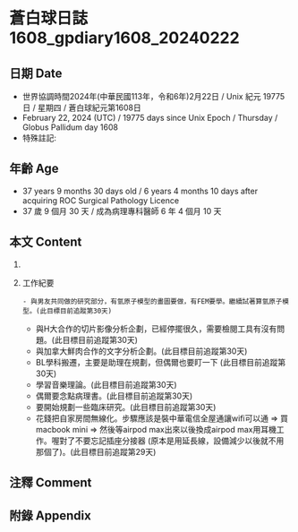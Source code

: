 [_metadata_:encoding]: - "utf-8"
[_metadata_:language]: - "zh-Hant-TW"
[_metadata_:fileformat]: - "markdown"
[_metadata_:MIME_type]: - "text/plain"
[_metadata_:markdown_version]: - "commonmark version 0.30"
[_metadata_:markdown_spec]: - "https://spec.commonmark.org/0.30/"

# 蒼白球日誌1608_gpdiary1608_20240222 #

## 日期 Date ##

* 世界協調時間2024年(中華民國113年，令和6年)2月22日 / Unix 紀元 19775 日 / 星期四 / 蒼白球紀元第1608日
* February 22, 2024 (UTC) / 19775 days since Unix Epoch / Thursday / Globus Pallidum day 1608
* 特殊註記:

## 年齡 Age ##

* 37 years 9 months 30 days old / 6 years 4 months 10 days after acquiring ROC Surgical Pathology Licence
* 37 歲 9 個月 30 天 / 成為病理專科醫師 6 年 4 個月 10 天

## 本文 Content ##

1. 

    
2. 工作紀要

       - 與男友共同做的研究部分，有氫原子模型的畫圖要做，有FEM要學。繼續試著算氫原子模型。(此目標目前追蹤第30天)
   - 與H大合作的切片影像分析企劃，已經停擺很久，需要檢閱工具有沒有問題。(此目標目前追蹤第30天)
   - 與加拿大鮮肉合作的文字分析企劃。(此目標目前追蹤第30天)
   - BL學科搬遷，主要是助理在規劃，但偶爾也要盯一下 (此目標目前追蹤第30天)
   - 學習音樂理論。(此目標目前追蹤第30天)
   - 偶爾要念點病理書。(此目標目前追蹤第30天)
   - 要開始規劃一些臨床研究。(此目標目前追蹤第30天)
   - 花錢把自家房間無線化。步驟應該是裝中華電信全屋通讓wifi可以通 => 買macbook mini => 然後等airpod max出來以後換成airpod max用耳機工作。喔對了不要忘記插座分接器 (原本是用延長線，設備減少以後就不用那個了)。(此目標目前追蹤第29天)


## 注釋 Comment ##


## 附錄 Appendix ##

